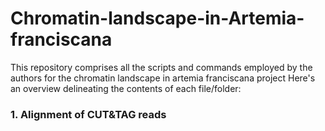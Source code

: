 # Chromatin-landscape-in-Artemia-franciscana

This repository comprises all the scripts and commands employed by the authors for the chromatin landscape in artemia franciscana project Here's an overview delineating the contents of each file/folder:

### 1. Alignment of CUT&TAG reads [](https://github.com/vkb25/Chromatin-landscape-in-Artemia-franciscana/blob/2e9d8b417df553062a3459cb7209bfb9d1bc9dfb/alignment_processingCUT_TAGreads.md)

###


